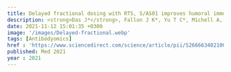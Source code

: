 ```yaml
---
title: Delayed fractional dosing with RTS, S/AS01 improves humoral immunity to malaria via a balance of polyfunctional NANP6-and Pf16-specific antibodies
description: <strong>Das J*</strong>, Fallon J K*, Yu T C*, Michell A, Suscovich T J , Linde C, Natarajan H, Weiner J, Coccia M, Gregory S, Ackerman M E, Bergmann-Leitner E, Fontana L, Dutta S, Lauffenburger D A, Jongert E, Wille-Reece U, Alter G
date: 2021-11-12 15:01:35 +0300
image: '/images/Delayed-fractional.webp'
tags: [Antibodyomics]
href : 'https://www.sciencedirect.com/science/article/pii/S2666634021003433?via%3Dihub'
published: Med 2021
year : 2021 
---
```

 
